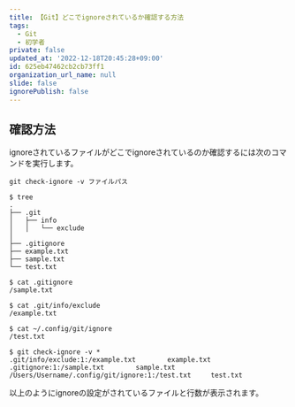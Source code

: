 ```yaml
---
title: 【Git】どこでignoreされているか確認する方法
tags:
  - Git
  - 初学者
private: false
updated_at: '2022-12-18T20:45:28+09:00'
id: 625eb47462cb2cb73ff1
organization_url_name: null
slide: false
ignorePublish: false
---
```

## 確認方法

ignoreされているファイルがどこでignoreされているのか確認するには次のコマンドを実行します。  

```terminal
git check-ignore -v ファイルパス
```

```terminal
$ tree
.
├── .git
│   ├── info
│   │   └── exclude
│ 
├── .gitignore
├── example.txt
├── sample.txt
└── test.txt

$ cat .gitignore
/sample.txt

$ cat .git/info/exclude
/example.txt

$ cat ~/.config/git/ignore
/test.txt

$ git check-ignore -v *
.git/info/exclude:1:/example.txt        example.txt
.gitignore:1:/sample.txt        sample.txt
/Users/Username/.config/git/ignore:1:/test.txt     test.txt

```

以上のようにignoreの設定がされているファイルと行数が表示されます。  
